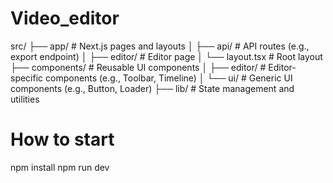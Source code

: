 # Video_editor

src/
├── app/                # Next.js pages and layouts
│   ├── api/            # API routes (e.g., export endpoint)
│   ├── editor/         # Editor page
│   └── layout.tsx      # Root layout
├── components/         # Reusable UI components
│   ├── editor/         # Editor-specific components (e.g., Toolbar, Timeline)
│   └── ui/             # Generic UI components (e.g., Button, Loader)
├── lib/                # State management and utilities  

# How to start 
npm install 
npm run dev  

